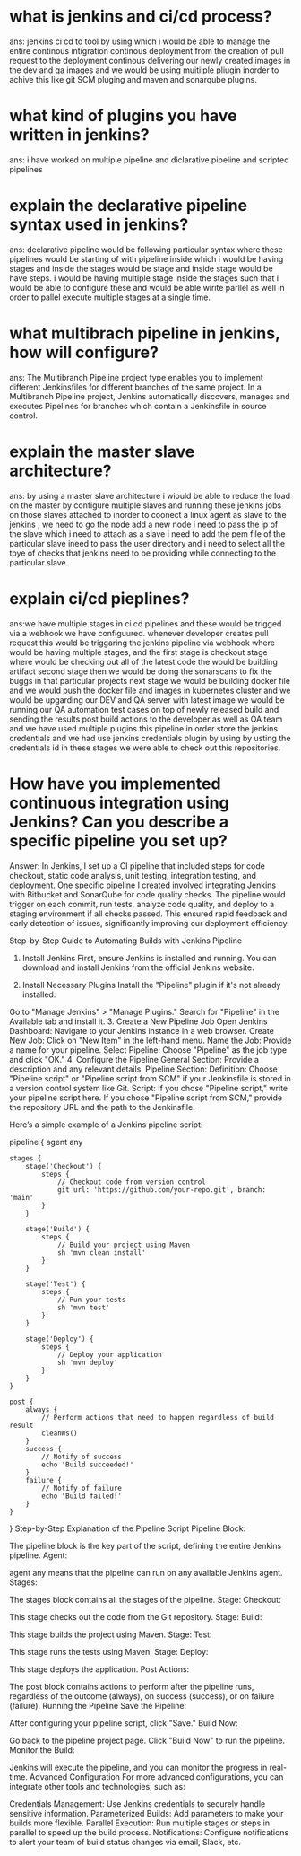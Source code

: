 # what is jenkins and ci/cd process?

ans: jenkins ci cd to tool by using which i would be able to manage the entire continous intigration continous deployment  from the creation of pull request to the deployment continous delivering our newly created images in the dev and qa images and we would be using muitilple pliugin inorder to achive this like git SCM pluging and maven and sonarqube plugins.

# what kind of plugins you have written in jenkins?

ans: i have worked on multiple pipeline and diclarative pipeline  and scripted pipelines 

# explain the declarative pipeline syntax used in jenkins?

ans: declarative pipeline would be following particular syntax where these pipelines would be starting of with pipeline inside which i would be having stages and inside the stages would be stage and inside stage would be have steps.
i would be having multiple stage inside the stages such that i would be able to configure these and would be able wirite parllel as well in order to pallel execute multiple stages at a single time. 

# what multibrach pipeline in jenkins, how will configure?

ans: The Multibranch Pipeline project type enables you to implement different Jenkinsfiles for different branches of the same project. In a Multibranch Pipeline project, Jenkins automatically discovers, manages and executes Pipelines for branches which contain a Jenkinsfile in source control.

# explain the master slave architecture?

ans: by using a master slave architecture i wiould be able to reduce the load on the master by configure multiple slaves and running these jenkins jobs on those slaves attached to inorder to coonect a linux agent as slave to the jenkins , we need to go the node add a new node i need to pass the ip of the slave which i need to attach as a slave i need to add the pem file of the particular slave ineed to pass the user directory and i need to select all the tpye of checks that jenkins need to be providing while connecting to the particular slave.

# explain ci/cd pieplines?

ans:we have multiple stages in ci cd pipelines and these would be trigged via a webhook we have configuured.
whenever developer creates pull request this would be triggaring the jenkins pipeline via webhook where would be having multiple stages, and the first stage is checkout stage where would be checking out all of the latest code the would be building artifact second stage then we would be doing the sonarscans to fix the buggs in that particular projects  next stage we would be building docker file and we would push the docker file and images in kubernetes cluster and we would be upgarding our DEV and QA server with latest image 
we would be running our QA automation test cases on top of newly released build and sending the results post build actions to the developer as well as QA team and we have used multiple plugins this pipeline in order store the jenkins credentials and we had use jenkins credentials plugin by using by usting the credentials id in these stages we were able to check out this repositories.

# How have you implemented continuous integration using Jenkins? Can you describe a specific pipeline you set up?
Answer: In Jenkins, I set up a CI pipeline that included steps for code checkout, static code analysis, unit testing, integration testing, and deployment. One specific pipeline I created involved integrating Jenkins with Bitbucket and SonarQube for code quality checks. The pipeline would trigger on each commit, run tests, analyze code quality, and deploy to a staging environment if all checks passed. This ensured rapid feedback and early detection of issues, significantly improving our deployment efficiency.

Step-by-Step Guide to Automating Builds with Jenkins Pipeline
1. Install Jenkins
First, ensure Jenkins is installed and running. You can download and install Jenkins from the official Jenkins website.

2. Install Necessary Plugins
Install the "Pipeline" plugin if it's not already installed:

Go to "Manage Jenkins" > "Manage Plugins."
Search for "Pipeline" in the Available tab and install it.
3. Create a New Pipeline Job
Open Jenkins Dashboard: Navigate to your Jenkins instance in a web browser.
Create New Job: Click on "New Item" in the left-hand menu.
Name the Job: Provide a name for your pipeline.
Select Pipeline: Choose "Pipeline" as the job type and click "OK."
4. Configure the Pipeline
General Section: Provide a description and any relevant details.
Pipeline Section:
Definition: Choose "Pipeline script" or "Pipeline script from SCM" if your Jenkinsfile is stored in a version control system like Git.
Script: If you chose "Pipeline script," write your pipeline script here. If you chose "Pipeline script from SCM," provide the repository URL and the path to the Jenkinsfile.

Here’s a simple example of a Jenkins pipeline script:

pipeline {
    agent any

    stages {
        stage('Checkout') {
            steps {
                // Checkout code from version control
                git url: 'https://github.com/your-repo.git', branch: 'main'
            }
        }

        stage('Build') {
            steps {
                // Build your project using Maven
                sh 'mvn clean install'
            }
        }

        stage('Test') {
            steps {
                // Run your tests
                sh 'mvn test'
            }
        }

        stage('Deploy') {
            steps {
                // Deploy your application
                sh 'mvn deploy'
            }
        }
    }

    post {
        always {
            // Perform actions that need to happen regardless of build result
            cleanWs()
        }
        success {
            // Notify of success
            echo 'Build succeeded!'
        }
        failure {
            // Notify of failure
            echo 'Build failed!'
        }
    }
}
Step-by-Step Explanation of the Pipeline Script
Pipeline Block:

The pipeline block is the key part of the script, defining the entire Jenkins pipeline.
Agent:

agent any means that the pipeline can run on any available Jenkins agent.
Stages:

The stages block contains all the stages of the pipeline.
Stage: Checkout:

This stage checks out the code from the Git repository.
Stage: Build:

This stage builds the project using Maven.
Stage: Test:

This stage runs the tests using Maven.
Stage: Deploy:

This stage deploys the application.
Post Actions:

The post block contains actions to perform after the pipeline runs, regardless of the outcome (always), on success (success), or on failure (failure).
Running the Pipeline
Save the Pipeline:

After configuring your pipeline script, click "Save."
Build Now:

Go back to the pipeline project page.
Click "Build Now" to run the pipeline.
Monitor the Build:

Jenkins will execute the pipeline, and you can monitor the progress in real-time.
Advanced Configuration
For more advanced configurations, you can integrate other tools and technologies, such as:

Credentials Management: Use Jenkins credentials to securely handle sensitive information.
Parameterized Builds: Add parameters to make your builds more flexible.
Parallel Execution: Run multiple stages or steps in parallel to speed up the build process.
Notifications: Configure notifications to alert your team of build status changes via email, Slack, etc.